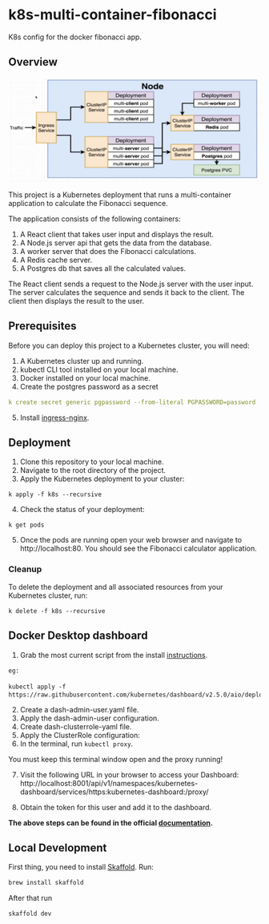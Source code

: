 # k8s-multi-container-fibonacci
K8s config for the docker fibonacci app.

## Overview

![Diagram](assets/Services-Networking-Google-Docs.png)

This project is a Kubernetes deployment that runs a multi-container application to calculate the Fibonacci sequence.

The application consists of the following containers:

1. A React client that takes user input and displays the result.
2. A Node.js server api that gets the data from the database.
3. A worker server that does the Fibonacci calculations.
4. A Redis cache server.
5. A Postgres db that saves all the calculated values.

The React client sends a request to the Node.js server with the user input. The server calculates the sequence and sends it back to the client. The client then displays the result to the user.

## Prerequisites

Before you can deploy this project to a Kubernetes cluster, you will need:

1. A Kubernetes cluster up and running.
2. kubectl CLI tool installed on your local machine.
3. Docker installed on your local machine.
4. Create the postgres password as a secret

```yaml
k create secret generic pgpassword --from-literal PGPASSWORD=password
```
5. Install [ingress-nginx](https://kubernetes.github.io/ingress-nginx/deploy/#quick-start).


## Deployment

1. Clone this repository to your local machine.
2. Navigate to the root directory of the project.
3. Apply the Kubernetes deployment to your cluster:
```
k apply -f k8s --recursive
```
4. Check the status of your deployment:
```
k get pods
```
5. Once the pods are running open your web browser and navigate to http://localhost:80. You should see the Fibonacci calculator application.

### Cleanup

To delete the deployment and all associated resources from your Kubernetes cluster, run:
```
k delete -f k8s --recursive
```

## Docker Desktop dashboard

1. Grab the most current script from the install [instructions](https://kubernetes.io/docs/tasks/access-application-cluster/web-ui-dashboard/#deploying-the-dashboard-ui).
```
eg:

kubectl apply -f https://raw.githubusercontent.com/kubernetes/dashboard/v2.5.0/aio/deploy/recommended.yaml
```

2. Create a dash-admin-user.yaml file.
3. Apply the dash-admin-user configuration.
4. Create dash-clusterrole-yaml file.
5. Apply the ClusterRole configuration:
6. In the terminal, run `kubectl proxy`.

You must keep this terminal window open and the proxy running!

7. Visit the following URL in your browser to access your Dashboard:
http://localhost:8001/api/v1/namespaces/kubernetes-dashboard/services/https:kubernetes-dashboard:/proxy/

8. Obtain the token for this user and add it to the dashboard.



<b>The above steps can be found in the official [documentation](https://github.com/kubernetes/dashboard/blob/master/docs/user/access-control/creating-sample-user.md).</b>

## Local Development

First thing, you need to install [Skaffold](https://skaffold.dev/docs/install/). Run:
```bash
brew install skaffold
```

After that run 
```bash
skaffold dev
```